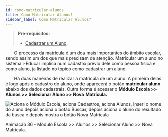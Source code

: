 ```yaml
---
id: como-matricular-alunos
title: Como Matricular Alunos?
sidebar_label: Como Matricular Alunos?
---
```


>**Pré-requisitos:**
>* [Cadastrar um Aluno](user-como-cadastrar-um-aluno).

&nbsp;&nbsp;&nbsp;&nbsp;&nbsp;&nbsp;&nbsp;O processo da matrícula é um dos mais importantes do âmbito escolar, sendo assim um dos que mais precisam de atenção. Matricular um aluno no sistema i-Educar implica num cadastro prévio dele como pessoa física e como aluno, ja listado no tópico como cadastrar um aluno.

&nbsp;&nbsp;&nbsp;&nbsp;&nbsp;&nbsp;&nbsp;Há duas maneiras de realizar a matrícula de um aluno. A primeira delas é logo após o cadastro do aluno, onde aparecerá o botão **matricular aluno** abaixo dos dados cadastrais. Outra forma é acessar o **Módulo Escola >> Alunos >> Selecionar Aluno >> Nova Matrícula.**

![Aciona o Módulo Escola, aciona Cadastros, aciona Alunos, Inseri o nome do aluno depois aciona o botão Buscar, depois aciona o aluno do resultado da busca e depois mostra o botão Nova Matricula ](/img/treinamento-gif/matricular_aluno.gif)

<p class="centerText">Animação 36 - Módulo Escola >> Alunos >> Selecionar Aluno >> Nova Matrícula.</p>